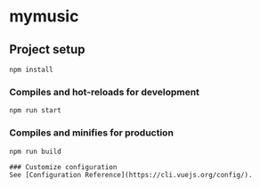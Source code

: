 # mymusic

## Project setup
```
npm install
```

### Compiles and hot-reloads for development
```
npm run start
```

### Compiles and minifies for production
```
npm run build

### Customize configuration
See [Configuration Reference](https://cli.vuejs.org/config/).

